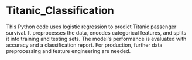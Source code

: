 # Titanic_Classification
This Python code uses logistic regression to predict Titanic passenger survival. It preprocesses the data, encodes categorical features, and splits it into training and testing sets. The model's performance is evaluated with accuracy and a classification report. For production, further data preprocessing and feature engineering are needed.
